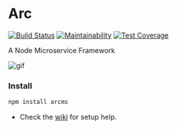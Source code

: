# Arc
[![Build Status](https://travis-ci.org/altereagle/arc.svg?branch=master)](https://travis-ci.org/altereagle/arc)
[![Maintainability](https://api.codeclimate.com/v1/badges/250cba5c85e88cec6dfb/maintainability)](https://codeclimate.com/github/altereagle/arc/maintainability)
[![Test Coverage](https://api.codeclimate.com/v1/badges/250cba5c85e88cec6dfb/test_coverage)](https://codeclimate.com/github/altereagle/arc/test_coverage)

A Node Microservice Framework

![gif](https://media.giphy.com/media/kFyLfPH7FU7zW/giphy.gif)

### Install
```bash
npm install arcms
```

* Check the [wiki](https://github.com/altereagle/arc/wiki) for setup help.